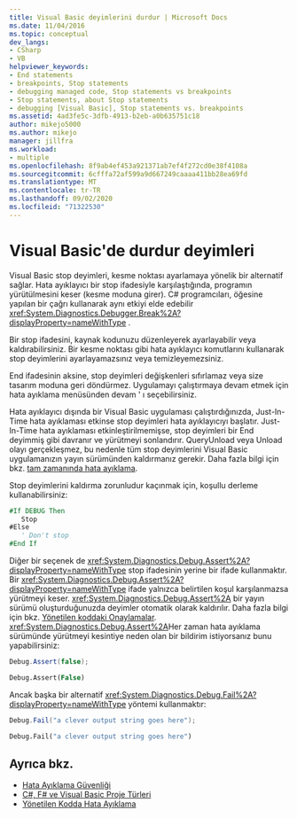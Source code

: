 ```yaml
---
title: Visual Basic deyimlerini durdur | Microsoft Docs
ms.date: 11/04/2016
ms.topic: conceptual
dev_langs:
- CSharp
- VB
helpviewer_keywords:
- End statements
- breakpoints, Stop statements
- debugging managed code, Stop statements vs breakpoints
- Stop statements, about Stop statements
- debugging [Visual Basic], Stop statements vs. breakpoints
ms.assetid: 4ad3fe5c-3dfb-4913-b2eb-a0b635751c18
author: mikejo5000
ms.author: mikejo
manager: jillfra
ms.workload:
- multiple
ms.openlocfilehash: 8f9ab4ef453a921371ab7ef4f272cd0e38f4108a
ms.sourcegitcommit: 6cfffa72af599a9d667249caaaa411bb28ea69fd
ms.translationtype: MT
ms.contentlocale: tr-TR
ms.lasthandoff: 09/02/2020
ms.locfileid: "71322530"
---
```

# <a name="stop-statements-in-visual-basic"></a>Visual Basic'de durdur deyimleri

Visual Basic stop deyimleri, kesme noktası ayarlamaya yönelik bir alternatif sağlar. Hata ayıklayıcı bir stop ifadesiyle karşılaştığında, programın yürütülmesini keser (kesme moduna girer). C# programcıları, öğesine yapılan bir çağrı kullanarak aynı etkiyi elde edebilir <xref:System.Diagnostics.Debugger.Break%2A?displayProperty=nameWithType> .

Bir stop ifadesini, kaynak kodunuzu düzenleyerek ayarlayabilir veya kaldırabilirsiniz. Bir kesme noktası gibi hata ayıklayıcı komutlarını kullanarak stop deyimlerini ayarlayamazsınız veya temizleyemezsiniz.

End ifadesinin aksine, stop deyimleri değişkenleri sıfırlamaz veya size tasarım moduna geri döndürmez. Uygulamayı çalıştırmaya devam etmek için hata ayıklama menüsünden devam ' ı seçebilirsiniz.

Hata ayıklayıcı dışında bir Visual Basic uygulaması çalıştırdığınızda, Just-In-Time hata ayıklaması etkinse stop deyimleri hata ayıklayıcıyı başlatır. Just-In-Time hata ayıklaması etkinleştirilmemişse, stop deyimleri bir End deyimmiş gibi davranır ve yürütmeyi sonlandırır. QueryUnload veya Unload olayı gerçekleşmez, bu nedenle tüm stop deyimlerini Visual Basic uygulamanızın yayın sürümünden kaldırmanız gerekir. Daha fazla bilgi için bkz. [tam zamanında hata ayıklama](just-in-time-debugging-in-visual-studio.md).

 Stop deyimlerini kaldırma zorunludur kaçınmak için, koşullu derleme kullanabilirsiniz:

```vb
#If DEBUG Then
   Stop
#Else
   ' Don't stop
#End If
```

Diğer bir seçenek de <xref:System.Diagnostics.Debug.Assert%2A?displayProperty=nameWithType> stop ifadesinin yerine bir ifade kullanmaktır. Bir <xref:System.Diagnostics.Debug.Assert%2A?displayProperty=nameWithType> ifade yalnızca belirtilen koşul karşılanmazsa yürütmeyi keser. <xref:System.Diagnostics.Debug.Assert%2A> bir yayın sürümü oluşturduğunuzda deyimler otomatik olarak kaldırılır. Daha fazla bilgi için bkz. [Yönetilen koddaki Onaylamalar](assertions-in-managed-code.md). <xref:System.Diagnostics.Debug.Assert%2A>Her zaman hata ayıklama sürümünde yürütmeyi kesintiye neden olan bir bildirim istiyorsanız bunu yapabilirsiniz:

```csharp
Debug.Assert(false);
```

```vb
Debug.Assert(False)
```

Ancak başka bir alternatif <xref:System.Diagnostics.Debug.Fail%2A?displayProperty=nameWithType> yöntemi kullanmaktır:

```csharp
Debug.Fail("a clever output string goes here");
```

```vb
Debug.Fail("a clever output string goes here")
```

## <a name="see-also"></a>Ayrıca bkz.

- [Hata Ayıklama Güvenliği](debugger-security.md)
- [C#, F# ve Visual Basic Proje Türleri](debugging-preparation-csharp-f-hash-and-visual-basic-project-types.md)
- [Yönetilen Kodda Hata Ayıklama](debugging-managed-code.md)

